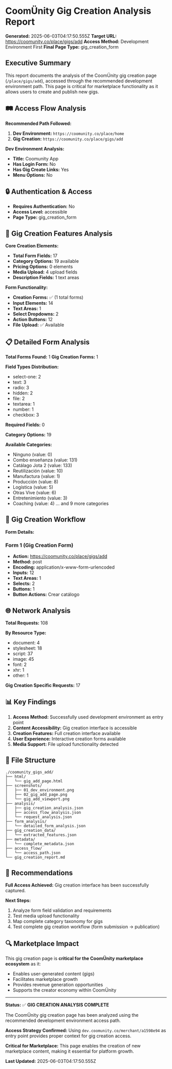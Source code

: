 # CoomÜnity Gig Creation Analysis Report

**Generated:** 2025-06-03T04:17:50.555Z
**Target URL:** https://coomunity.co/place/gigs/add
**Access Method:** Development Environment First
**Final Page Type:** gig_creation_form

## Executive Summary

This report documents the analysis of the CoomÜnity gig creation page (`/place/gigs/add`), accessed through the recommended development environment path. This page is critical for marketplace functionality as it allows users to create and publish new gigs.

## 🛤️ Access Flow Analysis

**Recommended Path Followed:**
1. **Dev Environment:** `https://coomunity.co/place/home`
2. **Gig Creation:** `https://coomunity.co/place/gigs/add`

**Dev Environment Analysis:**
- **Title:** Coomunity App
- **Has Login Form:** No
- **Has Gig Create Links:** Yes
- **Menu Options:** No

## 🔒 Authentication & Access

- **Requires Authentication:** No
- **Access Level:** accessible
- **Page Type:** gig_creation_form

## 📝 Gig Creation Features Analysis

**Core Creation Elements:**
- **Total Form Fields:** 17
- **Category Options:** 19 available
- **Pricing Options:** 0 elements
- **Media Upload:** 4 upload fields
- **Description Fields:** 1 text areas

**Form Functionality:**
- **Creation Forms:** ✅ (1 total forms)
- **Input Elements:** 14
- **Text Areas:** 1
- **Select Dropdowns:** 2
- **Action Buttons:** 12
- **File Upload:** ✅ Available

## 📋 Detailed Form Analysis

**Total Forms Found:** 1
**Gig Creation Forms:** 1

**Field Types Distribution:**
- select-one: 2
- text: 3
- radio: 3
- hidden: 2
- file: 2
- textarea: 1
- number: 1
- checkbox: 3

**Required Fields:** 0


**Category Options:** 19

**Available Categories:**
- Ninguno (value: 0)
- Combo enseñanza (value: 131)
- Catálago Jota 2 (value: 133)
- Reutilización (value: 10)
- Manufactura (value: 1)
- Producción (value: 8)
- Logística (value: 5)
- Otras Vive (value: 6)
- Entretenimiento (value: 3)
- Coaching (value: 4)
... and 9 more categories


## 🎯 Gig Creation Workflow


**Form Details:**

### Form 1 (Gig Creation Form)
- **Action:** https://coomunity.co/place/gigs/add
- **Method:** post
- **Encoding:** application/x-www-form-urlencoded
- **Inputs:** 12
- **Text Areas:** 1
- **Selects:** 2
- **Buttons:** 1
- **Button Actions:** Crear catálogo



## 🌐 Network Analysis

**Total Requests:** 108

**By Resource Type:**
- document: 4
- stylesheet: 18
- script: 37
- image: 45
- font: 2
- xhr: 1
- other: 1

**Gig Creation Specific Requests:** 17

## 📊 Key Findings

1. **Access Method:** Successfully used development environment as entry point
2. **Content Accessibility:** Gig creation interface is accessible
3. **Creation Features:** Full creation interface available
4. **User Experience:** Interactive creation forms available
5. **Media Support:** File upload functionality detected

## 📂 File Structure

```
./coomunity_gigs_add/
├── html/
│   └── gig_add_page.html
├── screenshots/
│   ├── 01_dev_environment.png
│   ├── 02_gig_add_page.png
│   └── gig_add_viewport.png
├── analysis/
│   ├── gig_creation_analysis.json
│   ├── access_flow_analysis.json
│   └── request_analysis.json
├── form_analysis/
│   └── detailed_form_analysis.json
├── gig_creation_data/
│   └── extracted_features.json
├── metadata/
│   └── complete_metadata.json
├── access_flow/
│   └── access_path.json
└── gig_creation_report.md
```

## 🎯 Recommendations


**Full Access Achieved:** Gig creation interface has been successfully captured.


**Next Steps:**
1. Analyze form field validation and requirements
2. Test media upload functionality
3. Map complete category taxonomy for gigs
4. Test complete gig creation workflow (form submission → publication)

## 🔍 Marketplace Impact

This gig creation page is **critical for the CoomÜnity marketplace ecosystem** as it:
- Enables user-generated content (gigs)
- Facilitates marketplace growth
- Provides revenue generation opportunities
- Supports the creator economy within CoomÜnity

---

**Status:** ✅ **GIG CREATION ANALYSIS COMPLETE**

The CoomÜnity gig creation page has been analyzed using the recommended development environment access path.

**Access Strategy Confirmed:** Using `dev.coomunity.co/merchant/a1598e94` as entry point provides proper context for gig creation access.

**Critical for Marketplace:** This page enables the creation of new marketplace content, making it essential for platform growth.

**Last Updated:** 2025-06-03T04:17:50.555Z
